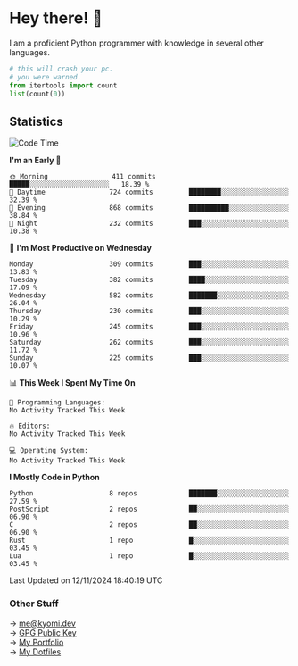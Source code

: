 # Hey there! 👋

I am a proficient Python programmer with knowledge in several other languages.

```py
# this will crash your pc.
# you were warned.
from itertools import count
list(count(0))
```

## Statistics
<!--START_SECTION:waka-->
![Code Time](http://img.shields.io/badge/Code%20Time-1%2C620%20hrs%2046%20mins-blue)

**I'm an Early 🐤** 

```text
🌞 Morning                411 commits         █████░░░░░░░░░░░░░░░░░░░░   18.39 % 
🌆 Daytime                724 commits         ████████░░░░░░░░░░░░░░░░░   32.39 % 
🌃 Evening                868 commits         ██████████░░░░░░░░░░░░░░░   38.84 % 
🌙 Night                  232 commits         ███░░░░░░░░░░░░░░░░░░░░░░   10.38 % 
```
📅 **I'm Most Productive on Wednesday** 

```text
Monday                   309 commits         ███░░░░░░░░░░░░░░░░░░░░░░   13.83 % 
Tuesday                  382 commits         ████░░░░░░░░░░░░░░░░░░░░░   17.09 % 
Wednesday                582 commits         ███████░░░░░░░░░░░░░░░░░░   26.04 % 
Thursday                 230 commits         ███░░░░░░░░░░░░░░░░░░░░░░   10.29 % 
Friday                   245 commits         ███░░░░░░░░░░░░░░░░░░░░░░   10.96 % 
Saturday                 262 commits         ███░░░░░░░░░░░░░░░░░░░░░░   11.72 % 
Sunday                   225 commits         ███░░░░░░░░░░░░░░░░░░░░░░   10.07 % 
```


📊 **This Week I Spent My Time On** 

```text
💬 Programming Languages: 
No Activity Tracked This Week

🔥 Editors: 
No Activity Tracked This Week

💻 Operating System: 
No Activity Tracked This Week
```

**I Mostly Code in Python** 

```text
Python                   8 repos             ███████░░░░░░░░░░░░░░░░░░   27.59 % 
PostScript               2 repos             ██░░░░░░░░░░░░░░░░░░░░░░░   06.90 % 
C                        2 repos             ██░░░░░░░░░░░░░░░░░░░░░░░   06.90 % 
Rust                     1 repo              █░░░░░░░░░░░░░░░░░░░░░░░░   03.45 % 
Lua                      1 repo              █░░░░░░░░░░░░░░░░░░░░░░░░   03.45 % 
```




 Last Updated on 12/11/2024 18:40:19 UTC
<!--END_SECTION:waka-->

### Other Stuff

→ [me@kyomi.dev](mailto:me@kyomi.dev)\
→ [GPG Public Key](https://github.com/bitterteriyaki.gpg)\
→ [My Portfolio](https://kyomi.dev)\
→ [My Dotfiles](https://github.com/bitterteriyaki/dotfiles)
